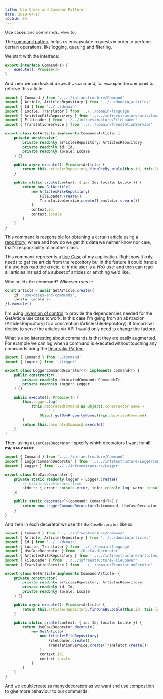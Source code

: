 ```yaml
---
title: Use Cases and Command Pattern
date: 2019-04-17
locale: en
---
```


Use cases and commands. How to.

<!--more-->

The [command pattern](https://sourcemaking.com/design_patterns/command) helps us encapsulate requests in order to perform certain operations, like logging, queuing and filtering.

We start with the interface:

```typescript
export interface Command<T> {
    execute(): Promise<T>
}
```

And then we can look at a specific command, for example the one used to retrieve this article:

```typescript
import { Command } from '../../infraestructure/Command'
import { Article, ArticlesRepository } from '../../domain/articles'
import { Id } from '../../domain'
import { Locale, Translator } from '../../domain/language'
import { ArticlesFileRepository } from '../../infraestructure/articles/ArticlesFileRepository'
import { FileLoader } from '../../infraestructure/FileLoader'
import { TranslationService } from '../../domain/TranslationService'

export class GetArticle implements Command<Article> {
    private constructor(
        private readonly articlesRepository: ArticlesRepository,
        private readonly id: Id,
        private readonly locale: Locale
    ) {}

    public async execute(): Promise<Article> {
        return this.articlesRepository.findOneByLocale(this.id, this.locale)
    }

    public static create(context: { id: Id; locale: Locale }) {
        return new GetArticle(
            new ArticlesFileRepository(
                FileLoader.create(),
                TranslationService.create(Translator.create())
            ),
            context.id,
            context.locale
        )
    }
}
```

This command is responsible for obtaining a certain article using a [repository](http://shawnmc.cool/the-repository-pattern), where and how do we get this data we neither know nor care, that's responsibility of another class.

This command represents a [Use Case](https://en.wikipedia.org/wiki/Use_case) of my application. Right now it only needs to get the article from the repository but in the feature it could handle if a use has read the article, or if the user is a PRO user and then can read all articles instead of a subset of articles or anything we'd like.

Who builds the command? Whoever uses it:

```typescript
const article = await GetArticle.create({
    id: 'use-cases-and-commands',
    locale: Locale.EN
}).execute()
```

I'm using [inversion of control](https://en.wikipedia.org/wiki/Inversion_of_control) to provide the dependencies needed for the GetArticle use case to work. In this case I'm going from an abstracion (ArticlesRepository) to a concreation (ArticlesFileRepository). If tomorrow I decide to serve the articles via API I would only need to change the factory.

What is also interesting about commands is that they are easily augmented. For example we can log when a command is executed without touching any commands using the [Decorator Pattern](https://sourcemaking.com/design_patterns/decorator):

```typescript
import { Command } from './Command'
import { Logger } from './Logger'

export class LoggerCommandDecorator<T> implements Command<T> {
    public constructor(
        private readonly decoratedCommand: Command<T>,
        private readonly logger: Logger
    ) {}

    public execute(): Promise<T> {
        this.logger.log(
            (this.decoratedCommand as Object).constructor.name +
                ' - ' +
                Object.getOwnPropertyNames(this.decoratedCommand)
        )
        return this.decoratedCommand.execute()
    }
}
```

Then, using a `UserCaseDecorator` I specify which decorators I want for **all my use cases**:

```typescript
import { Command } from '../../infraestructure/Command'
import { LoggerCommandDecorator } from '../../infraestructure/LoggerCommandDecorator'
import { Logger } from '../../infraestructure/Logger'

export class UseCaseDecorator {
    private static readonly logger = Logger.create({
        // eslint-disable-next-line
        stdout: { error: console.error, info: console.log, warn: console.warn }
    })

    public static decorate<T>(command: Command<T>) {
        return new LoggerCommandDecorator<T>(command, UseCaseDecorator.logger)
    }
}
```

And then in each decorator we use the `UseCaseDecorator` like so:

```typescript
import { Command } from '../../infraestructure/Command'
import { Article, ArticlesRepository } from '../../domain/articles'
import { Id } from '../../domain'
import { Locale, Translator } from '../../domain/language'
import { UseCaseDecorator } from './UseCaseDecorator'
import { ArticlesFileRepository } from '../../infraestructure/articles/ArticlesFileRepository'
import { FileLoader } from '../../infraestructure/FileLoader'
import { TranslationService } from '../../domain/TranslationService'

export class GetArticle implements Command<Article> {
    private constructor(
        private readonly articlesRepository: ArticlesRepository,
        private readonly id: Id,
        private readonly locale: Locale
    ) {}

    public async execute(): Promise<Article> {
        return this.articlesRepository.findOneByLocale(this.id, this.locale)
    }

    public static create(context: { id: Id; locale: Locale }) {
        return UseCaseDecorator.decorate(
            new GetArticle(
                new ArticlesFileRepository(
                    FileLoader.create(),
                    TranslationService.create(Translator.create())
                ),
                context.id,
                context.locale
            )
        )
    }
}
```

And we could create as many decorators as we want and use composition to give more behaviour to our commands.
